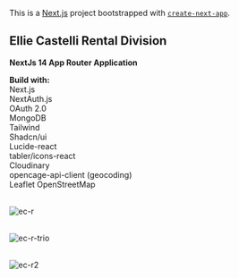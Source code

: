 This is a [Next.js](https://nextjs.org/) project bootstrapped with [`create-next-app`](https://github.com/vercel/next.js/tree/canary/packages/create-next-app).

## Ellie Castelli Rental Division

<b>NextJs 14 App Router Application</b><br />

<b>Build with:</b><br />
Next.js<br />
NextAuth.js <br />
OAuth 2.0 <br />
MongoDB <br />
Tailwind <br />
Shadcn/ui <br />
Lucide-react <br />
tabler/icons-react <br />
Cloudinary <br />
opencage-api-client (geocoding) <br />
Leaflet OpenStreetMap <br /><br />

![ec-r](https://github.com/Noud63/elliecastelli-rental/assets/38325801/6516f549-878a-4a91-91fe-5239b6849628)<br /><br />

![ec-r-trio](https://github.com/Noud63/elliecastelli-rental/assets/38325801/4b7efa20-c8b4-403e-b35f-0e7d1373e0ca)<br /><br />

![ec-r2](https://github.com/Noud63/elliecastelli-rental/assets/38325801/8f43640f-5a60-4909-8194-105d1281435f)
